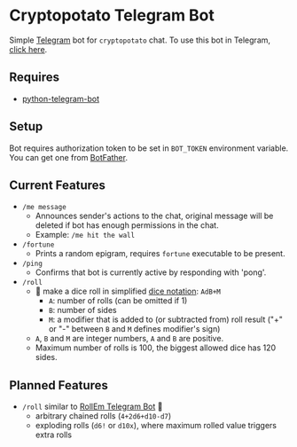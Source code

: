 # Cryptopotato Telegram Bot
Simple [Telegram](https://telegram.org) bot for `cryptopotato` chat. To use this bot in Telegram, [click here](https://telegram.me/devpotato_bot).

## Requires
* [python-telegram-bot](https://github.com/python-telegram-bot/python-telegram-bot)

## Setup
Bot requires authorization token to be set in `BOT_TOKEN` environment variable. You can get one from [BotFather](https://telegram.me/botfather).

## Current Features
* `/me message`
    - Announces sender's actions to the chat, original message will be deleted if bot has enough permissions in the chat.
    - Example: `/me hit the wall`
* `/fortune`
    - Prints a random epigram, requires `fortune` executable to be present.
* `/ping`
    - Confirms that bot is currently active by responding with 'pong'.
* `/roll`
    - 🚧 make a dice roll in simplified [dice notation](https://en.wikipedia.org/wiki/Dice_notation): `AdB+M`
        - `A`: number of rolls (can be omitted if 1)
        - `B`: number of sides
        - `M`: a modifier that is added to (or subtracted from) roll result ("+" or "-" between `B` and `M` defines modifier's sign)
    - `A`, `B` and `M` are integer numbers, `A` and `B` are positive.
    - Maximum number of rolls is 100, the biggest allowed dice has 120 sides.

## Planned Features
* `/roll` similar to [RollEm Telegram Bot](https://github.com/treetrnk/rollem-telegram-bot) 🚧
    - arbitrary chained rolls (`4+2d6+d10-d7`)
    - exploding rolls (`d6!` or `d10x`), where maximum rolled value triggers extra rolls

